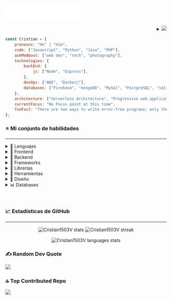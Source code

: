 <img src="Images/svg/header_es.svg"></img>


<details align="right">
 <summary><img src="https://img.icons8.com/color/48/google-translate.png" height="30"></summary>  
 <table align="right">
  <tr><td><a href="README.md"><img src="Images/colombia.png" height="13"> Español </a></td></tr>
  <tr><td><a href="README_fr.md"><img src="Images/usa.png" height="13">   Ingles </a></td></tr>
 </table>
</details>



```javascript
const Cristian = {
    pronouns: "He" | "Him",
    code: ["Javascript", "Python", "Java", "PHP"],
    askMeAbout: ["web dev", "tech", "photography"],
    technologies: {
        backEnd: {
            js: ["Node", "Express"],
        },
        devOps: ["AWS", "Docker🐳"],
        databases: ["Firebase", "mongoDb", "MySql", "PostgreSQL", "sqlite"],
    },
    architecture: ["Serverless Architecture", "Progressive web applications", "Single page applications"],
    currentFocus: "No Focus point at this time",
    funFact: "There are two ways to write error-free programs; only the third one works"
};
```


 ### ⭐ Mi conjunto de habilidades
 ---
<details>
<summary>🚀 Lenguajes</summary>
  <tr>
    <td>
      <a href="https://www.php.net" target="_blank" rel="noreferrer">
        <img src="https://raw.githubusercontent.com/devicons/devicon/master/icons/php/php-original.svg" alt="php logo" width="30" height="30" hspace="10" />
      </a>
    </td>
    <td>
      <a href="https://www.python.org" target="_blank" rel="noreferrer">
        <img src="https://raw.githubusercontent.com/devicons/devicon/master/icons/python/python-original.svg" alt="python logo" width="30" height="30" hspace="10" />
      </a>
    </td>
    <td>
      <a href="https://www.java.com" target="_blank" rel="noreferrer">
        <img src="https://raw.githubusercontent.com/devicons/devicon/master/icons/java/java-original.svg" alt="java logo" width="30" height="30" hspace="10" />
      </a>
    </td>
    <td>
      <a href="https://developer.mozilla.org/en-US/docs/Web/JavaScript" target="_blank" rel="noreferrer">
        <img src="https://raw.githubusercontent.com/devicons/devicon/master/icons/javascript/javascript-original.svg" alt="javascript logo" width="30" height="30" hspace="10" />
      </a>
    </td>
    <td>
      <a href="https://www.typescriptlang.org/" target="_blank" rel="noreferrer">
        <img src="https://raw.githubusercontent.com/devicons/devicon/master/icons/typescript/typescript-original.svg" alt="typescript logo" width="30" height="30" hspace="10" />
      </a>
    </td>
  </tr>
</details>

<details>
<summary>👀 Frontend</summary>
  <tr>
    <td>
      <a href="https://www.w3schools.com/css/" target="_blank" rel="noreferrer">
        <img src="https://raw.githubusercontent.com/devicons/devicon/master/icons/css3/css3-original-wordmark.svg" alt="css3 logo" width="30" height="30" hspace="10" />
      </a>
    </td>
    <td>
      <a href="https://www.w3.org/html/" target="_blank" rel="noreferrer">
        <img src="https://raw.githubusercontent.com/devicons/devicon/master/icons/html5/html5-original-wordmark.svg" alt="html5 logo" width="30" height="30" hspace="10" />
      </a>
    </td>
    <td>
      <a href="https://getbootstrap.com" target="_blank" rel="noreferrer">
        <img src="https://raw.githubusercontent.com/devicons/devicon/master/icons/bootstrap/bootstrap-plain-wordmark.svg" alt="bootstrap logo" width="30" height="30" hspace="10" />
      </a>
    </td>
    <td>
      <a href="https://tailwindcss.com/" target="_blank" rel="noreferrer">
        <img src="https://profilinator.rishav.dev/skills-assets/tailwindcss.svg" alt="tailwind logo" width="30" height="30" hspace="10" />
      </a>
    </td>
    <td>
      <a href="https://www.electronjs.org" target="_blank" rel="noreferrer">
        <img src="https://raw.githubusercontent.com/devicons/devicon/master/icons/electron/electron-original.svg" alt="electron logo" width="30" height="30" hspace="10" />
      </a>
    </td>
      <td>
      <a href="https://reactjs.org/" target="_blank" rel="noreferrer">
        <img src="https://raw.githubusercontent.com/devicons/devicon/master/icons/react/react-original-wordmark.svg" alt="react logo" width="30" height="30" hspace="10" />
      </a>
    </td>
  </tr>
</details>

<details>
 <summary>🌚 Backend</summary>
  <tr>
   <td>
     <a href="https://nodejs.org" target="_blank" rel="noreferrer">
       <img src="https://seeklogo.com/images/N/nodejs-logo-FBE122E377-seeklogo.com.png" alt="nodejs logo" width="30" height="30" hspace="10" />
     </a>
   </td>
     <td>
     <a href="https://expressjs.com" target="_blank" rel="noreferrer">
       <img src="Images/svg/express-js.svg "  alt="express logo" width="30" height="30" hspace="10" />
     </a>
   </td>
   <td>
    <a href="https://graphql.org" target="_blank" rel="noreferrer">
      <img src="https://www.vectorlogo.zone/logos/graphql/graphql-icon.svg" alt="graphql logo" width="30" height="30" hspace="10" />
    </a>
  </td>
 </tr>
</details>

<details>
 <summary>🔮 Frameworks</summary>
  <tr>
   <td>
     <a href="https://nextjs.org/" target="_blank" rel="noreferrer">
       <img src="https://d2nir1j4sou8ez.cloudfront.net/wp-content/uploads/2021/12/nextjs-boilerplate-logo.png" alt="nextjs logo" width="30" height="30" hspace="10" />
     </a>
   </td>
 </tr>
</details>

<details>
 <summary>📔 Librerias</summary>
  <tr>
    <td>
      <a href="https://eslint.org/" target="_blank" rel="noreferrer">
        <img src="https://cdn.jsdelivr.net/gh/devicons/devicon/icons/eslint/eslint-original.svg" alt="eslint logo" width="30" height="30" hspace="10" />
      </a>
    </td>
    <td>
      <a href="https://jquery.com/" target="_blank" rel="noreferrer">
        <img src="https://cdn.jsdelivr.net/gh/devicons/devicon/icons/jquery/jquery-original.svg" alt="jquery logo" width="30" height="30" hspace="10" />
      </a>
    </td>
    <td>
      <a href="https://www.electronjs.org" target="_blank" rel="noreferrer">
        <img src="https://raw.githubusercontent.com/devicons/devicon/master/icons/electron/electron-original.svg" alt="electron logo" width="30" height="30" hspace="10" />
      </a>
    </td>
    <td>
      <a href="https://redux.js.org" target="_blank" rel="noreferrer">
        <img src="https://raw.githubusercontent.com/devicons/devicon/master/icons/redux/redux-original.svg" alt="redux logo" width="30" height="30" hspace="10" />
      </a>
    </td>
  </tr>
</details>

<details>
 <summary>🔧 Herramientas</summary>
  <tr>
    <td>
      <a href="https://www.docker.com/" target="_blank" rel="noreferrer">
        <img src="https://raw.githubusercontent.com/devicons/devicon/master/icons/docker/docker-original-wordmark.svg" alt="docker logo" width="30" height="30" hspace="10" />
      </a>
    </td>
    <td>
      <a href="https://git-scm.com/" target="_blank" rel="noreferrer">
        <img src="https://www.vectorlogo.zone/logos/git-scm/git-scm-icon.svg" alt="git logo" width="30" height="30" hspace="10" />
      </a>
    </td>
    <td>
      <a href="https://github.com/" target="_blank" rel="noreferrer">
        <img src="https://github.githubassets.com/images/modules/logos_page/GitHub-Mark.png" alt="github logo" width="30" height="30" hspace="10" />
      </a>
    </td>
    <td>
      <a href="https://code.visualstudio.com/" target="_blank" rel="noreferrer">
        <img src="https://cdn.jsdelivr.net/gh/devicons/devicon/icons/vscode/vscode-original.svg" alt="vsCode logo" width="30" height="30" hspace="10" />
      </a>
    </td>
    <td>
      <a href="https://postman.com" target="_blank" rel="noreferrer">
        <img src="https://www.vectorlogo.zone/logos/getpostman/getpostman-icon.svg" alt="postman logo" width="30" height="30" hspace="10" />
      </a>
    </td>
    <td>
      <a href="https://www.npmjs.com/" target="_blank" rel="noreferrer">
        <img src="https://cdn.jsdelivr.net/gh/devicons/devicon/icons/npm/npm-original-wordmark.svg" alt="npm logo" width="30" height="30" hspace="10" />
      </a>
    </td>
    <td>
      <a href="https://es.wikipedia.org/wiki/Markdown" target="_blank" rel="noreferrer">
        <img src="https://static-00.iconduck.com/assets.00/markdown-icon-512x512-bfxegudd.png" alt="markdown logo" width="30" height="30" hspace="10" />
      </a>
    </td>
    <td>
      <a href="https://www.atlassian.com/es/software/jira" target="_blank" rel="noreferrer">
        <img src="https://cdn.jsdelivr.net/gh/devicons/devicon/icons/jira/jira-original.svg" alt="jira logo" width="30" height="30" hspace="10" />
      </a>
    </td>
    <td>
      <a href="https://www.gnu.org/software/bash/" target="_blank" rel="noreferrer">
        <img src="https://upload.wikimedia.org/wikipedia/commons/thumb/4/4b/Bash_Logo_Colored.svg/2048px-Bash_Logo_Colored.svg.png" alt="bash logo" width="30" height="30" hspace="10" />
      </a>
    </td>
  </tr>
</details>

<details>
 <summary>🎨 Diseño</summary>
   <tr>
    <td>
      <a href="https://www.figma.com/" target="_blank" rel="noreferrer">
        <img src="https://www.vectorlogo.zone/logos/figma/figma-icon.svg" alt="figma logo" width="30" height="30" hspace="10" />
      </a>
    </td>
    <td>
      <a href="https://www.blender.org/" target="_blank" rel="noreferrer">
        <img src="https://cdn.jsdelivr.net/gh/devicons/devicon/icons/blender/blender-original.svg" alt="blender logo" width="30" height="30" hspace="10" />
      </a>
    </td>
    <td>
      <a href="https://www.photoshop.com/en" target="_blank" rel="noreferrer">
        <img src="https://www.adobe.com/content/dam/acom/one-console/icons_rebrand/ps_appicon.svg" alt="photoshop logo" width="30" height="30" hspace="10" />
      </a>
    </td>
    <td>
      <a href="https://www.adobe.com/products/xd.html" target="_blank" rel="noreferrer">
        <img src="https://cdn.worldvectorlogo.com/logos/adobe-xd.svg" alt="xd logo" width="30" height="30" hspace="10" />
      </a>
    </td>
    <td>
      <a href="https://www.sketch.com/" target="_blank" rel="noreferrer">
        <img src="https://www.vectorlogo.zone/logos/sketchapp/sketchapp-icon.svg" alt="sketch logo" width="30" height="30" hspace="10" />
      </a>
    </td>
    <td>
      <a href="https://www.adobe.com/in/products/illustrator.html" target="_blank" rel="noreferrer">
        <img src="https://www.vectorlogo.zone/logos/adobe_illustrator/adobe_illustrator-icon.svg" alt="illustrator logo" width="30" height="30" hspace="10" />
      </a>
    </td>
  </tr>
</details>

<details>
 <summary>📊 Databases</summary>
   <tr>
     <td>
       <a href="https://mariadb.org/" target="_blank" rel="noreferrer">
         <img src="https://mariadb.com/wp-content/uploads/2019/11/mariadb-logo-vert_blue-transparent.png" alt="mariadb logo" width="35" height="35" hspace="10" />
       </a>
     </td>
     <td>
       <a href="https://www.mysql.com/" target="_blank" rel="noreferrer">
         <img src="https://raw.githubusercontent.com/devicons/devicon/master/icons/mysql/mysql-original-wordmark.svg" alt="mysql logo" width="35" height="35" hspace="10" />
       </a>
     </td>
     <td>
       <a href="https://www.postgresql.org" target="_blank" rel="noreferrer">
         <img src="https://raw.githubusercontent.com/devicons/devicon/master/icons/postgresql/postgresql-original-wordmark.svg" alt="postgresql logo" width="30" height="30" hspace="10" />
       </a>
     </td>
     <td>
       <a href="https://www.sqlite.org/" target="_blank" rel="noreferrer">
         <img src="https://www.vectorlogo.zone/logos/sqlite/sqlite-icon.svg" alt="sqlite logo" width="35" height="35" hspace="10" />
       </a>
     </td>
   </tr>
</details>
<br>
<br>

 ### 📈 Estadísticas de GitHub
 ---

<p align="center">
  <img align="center" src="https://github-readme-stats.vercel.app/api?username=Cristian1503V&locale=en&show_icons=true&rank_icon=github&include_all_commits=true&card_width=450&theme=react" alt="Cristian1503V stats" />
  <img align="center" src="https://streak-stats.demolab.com?user=Cristian1503V&locale=en&card_width=450&theme=react" alt="Cristian1503V streak" />
</p>

<p align="center">
  <img align="center" src="https://github-readme-stats.vercel.app/api/top-langs?username=Cristian1503V&locale=en&layout=compact&card_width=450&theme=react" alt="Cristian1503V languages stats"/>
</p>

### ✍️ Random Dev Quote
![](https://quotes-github-readme.vercel.app/api?type=vetical&theme=dark)

### 🔝 Top Contributed Repo
![](https://github-contributor-stats.vercel.app/api?username=Cristian1503V&limit=5&theme=dark&combine_all_yearly_contributions=true)

<!-- Proudly created with GPRM ( https://gprm.itsvg.in ) -->

